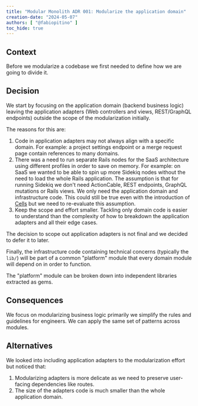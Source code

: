 ```yaml
---
title: "Modular Monolith ADR 001: Modularize the application domain"
creation-date: "2024-05-07"
authors: [ "@fabiopitino" ]
toc_hide: true
---
```


## Context

Before we modularize a codebase we first needed to define how we are going to divide it.

## Decision

We start by focusing on the application domain (backend business logic) leaving the
application adapters (Web controllers and views, REST/GraphQL endpoints) outside the
scope of the modularization initially.

The reasons for this are:

1. Code in application adapters may not always align with a specific
   domain. For example: a project settings endpoint or a merge request page contain
   references to many domains.
1. There was a need to run separate Rails nodes for the SaaS architecture using different
   profiles in order to save on memory.
   For example: on SaaS we wanted to be able to spin up more Sidekiq nodes without the need
   to load the whole Rails application. The assumption is that for running Sidekiq we don't
   need ActionCable, REST endpoints, GraphQL mutations or Rails views.
   We only need the application domain and infrastructure code.
   This could still be true even with the introduction of [Cells](https://docs.gitlab.com/ee/architecture/blueprints/cells/index.html) but
   we need to re-evaluate this assumption.
1. Keep the scope and effort smaller. Tackling only domain code is easier to understand than
   the complexity of how to breakdown the application adapters and all their edge cases.

The decision to scope out application adapters is not final and we decided to defer
it to later.

Finally, the infrastructure code containing technical concerns (typically the `lib/`) will
be part of a common "platform" module that every domain module will depend on in order to function.

The "platform" module can be broken down into independent libraries extracted as gems.

## Consequences

We focus on modularizing business logic primarily we simplify the rules and guidelines for
engineers. We can apply the same set of patterns across modules.

## Alternatives

We looked into including application adapters to the modularization effort but noticed that:

1. Modularizing adapters is more delicate as we need to preserve user-facing dependencies like
   routes.
1. The size of the adapters code is much smaller than the whole application domain.
